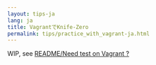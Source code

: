 ```yaml
---
layout: tips-ja
lang: ja
title: VagrantでKnife-Zero
permalink: tips/practice_with_vagrant-ja.html
---
```


WIP, see [README/Need test on Vagrant ?](https://github.com/higanworks/knife-zero/blob/master/README.md#need-test-on-vagrant-)

